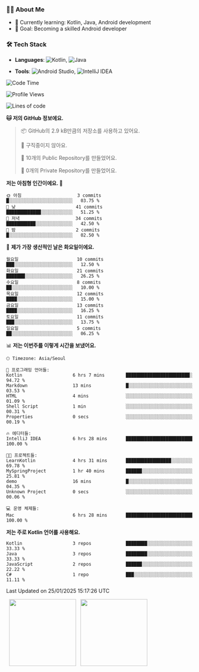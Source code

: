 ### 👨‍💻 About Me
- 🌱 Currently learning: Kotlin, Java, Android development
- 🎯 Goal: Becoming a skilled Android developer

### 🛠 Tech Stack
- **Languages**: ![Kotlin](https://img.shields.io/badge/Kotlin-0095D5?style=flat-square&logo=kotlin&logoColor=white), 
![Java](https://img.shields.io/badge/Java-007396?style=flat-square&logo=coffeescript&logoColor=white)

- **Tools**:
![Android Studio](https://img.shields.io/badge/Android%20Studio-3DDC84?style=flat-square&logo=android-studio&logoColor=white), 
![IntelliJ IDEA](https://img.shields.io/badge/IntelliJ%20IDEA-000000?style=flat-square&logo=intellij-idea&logoColor=white)

<!--START_SECTION:waka-->
![Code Time](http://img.shields.io/badge/Code%20Time-8%20hrs%2045%20mins-blue)

![Profile Views](http://img.shields.io/badge/Profile%20Views-183-blue)

![Lines of code](https://img.shields.io/badge/%EC%A0%80%EB%8A%94%20%EC%97%AC%ED%83%9C%EA%B9%8C%EC%A7%80%20-50.8%20thousand%20%EC%A4%84%EC%9D%98%20%EC%BD%94%EB%93%9C%EB%A5%BC%20%EC%9E%91%EC%84%B1%ED%96%88%EC%96%B4%EC%9A%94.-blue)

**🐱 저의 GitHub 정보에요.** 

> 📦 GitHub의 2.9 kB만큼의 저장소를 사용하고 있어요. 
 > 
> 🚫 구직중이지 않아요.
 > 
> 📜 10개의 Public Repository를 만들었어요. 
 > 
> 🔑 0개의 Private Repository를 만들었어요. 
 > 
**저는 아침형 인간이에요. 🐤** 

```text
🌞 아침                     3 commits           █░░░░░░░░░░░░░░░░░░░░░░░░   03.75 % 
🌆 낮　                     41 commits          █████████████░░░░░░░░░░░░   51.25 % 
🌃 저녁                     34 commits          ███████████░░░░░░░░░░░░░░   42.50 % 
🌙 밤　                     2 commits           █░░░░░░░░░░░░░░░░░░░░░░░░   02.50 % 
```
📅 **제가 가장 생산적인 날은 화요일이에요.** 

```text
월요일                      10 commits          ███░░░░░░░░░░░░░░░░░░░░░░   12.50 % 
화요일                      21 commits          ███████░░░░░░░░░░░░░░░░░░   26.25 % 
수요일                      8 commits           ██░░░░░░░░░░░░░░░░░░░░░░░   10.00 % 
목요일                      12 commits          ████░░░░░░░░░░░░░░░░░░░░░   15.00 % 
금요일                      13 commits          ████░░░░░░░░░░░░░░░░░░░░░   16.25 % 
토요일                      11 commits          ███░░░░░░░░░░░░░░░░░░░░░░   13.75 % 
일요일                      5 commits           ██░░░░░░░░░░░░░░░░░░░░░░░   06.25 % 
```


📊 **저는 이번주를 이렇게 시간을 보냈어요.** 

```text
🕑︎ Timezone: Asia/Seoul

💬 프로그래밍 언어들: 
Kotlin                   6 hrs 7 mins        ████████████████████████░   94.72 % 
Markdown                 13 mins             █░░░░░░░░░░░░░░░░░░░░░░░░   03.53 % 
HTML                     4 mins              ░░░░░░░░░░░░░░░░░░░░░░░░░   01.09 % 
Shell Script             1 min               ░░░░░░░░░░░░░░░░░░░░░░░░░   00.31 % 
Properties               0 secs              ░░░░░░░░░░░░░░░░░░░░░░░░░   00.19 % 

🔥 에디터들: 
IntelliJ IDEA            6 hrs 28 mins       █████████████████████████   100.00 % 

🐱‍💻 프로젝트들: 
LearnKotlin              4 hrs 31 mins       █████████████████░░░░░░░░   69.78 % 
MySpringProject          1 hr 40 mins        ██████░░░░░░░░░░░░░░░░░░░   25.81 % 
demo                     16 mins             █░░░░░░░░░░░░░░░░░░░░░░░░   04.35 % 
Unknown Project          0 secs              ░░░░░░░░░░░░░░░░░░░░░░░░░   00.06 % 

💻 운영 체제들: 
Mac                      6 hrs 28 mins       █████████████████████████   100.00 % 
```

**저는 주로 Kotlin 언어를 사용해요.** 

```text
Kotlin                   3 repos             ████████░░░░░░░░░░░░░░░░░   33.33 % 
Java                     3 repos             ████████░░░░░░░░░░░░░░░░░   33.33 % 
JavaScript               2 repos             ██████░░░░░░░░░░░░░░░░░░░   22.22 % 
C#                       1 repo              ███░░░░░░░░░░░░░░░░░░░░░░   11.11 % 
```




 Last Updated on 25/01/2025 15:17:26 UTC
<!--END_SECTION:waka-->

<p>
  <img height="180em" src="https://github-readme-stats.vercel.app/api?username=JongHyun070105&show_icons=true&include_all_commits=true&bg_color=0d1117&title_color=ffffff&text_color=c9d1d9&icon_color=79ff97">
  <img height="180em" src="https://github-readme-stats.vercel.app/api/top-langs/?username=JongHyun070105&layout=compact&langs_count=4&bg_color=0d1117&title_color=ffffff&text_color=c9d1d9&hide=php&hide_repo=EcoStep">
</p>
